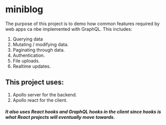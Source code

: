 # miniblog
The purpose of this project is to demo how common features required by web apps ca nbe implemented with GraphQL. This includes:
1. Querying data
2. Mutating / modifying data.
3. Paginating through data.
4. Authentication.
5. File uploads.
6. Realtime updates.


## This project uses:
1. Apollo server for the backend.
2. Apollo react for the client.

##### It also uses React hooks and GraphQL hooks in the client since hooks is what React projects will eventually move towards.

